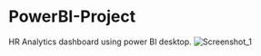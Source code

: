 # PowerBI-Project
HR Analytics dashboard using power BI desktop.
![Screenshot_1](https://github.com/animeshjanai/PowerBI-Project/assets/61791442/8fde4028-4293-47d0-aa77-22de372c0951)
